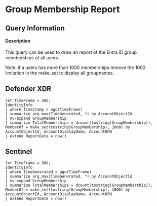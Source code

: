 # Group Membership Report

## Query Information

#### Description
This query can be used to draw an report of the Entra ID group memberships of all users.

Note: if a users has more than 1000 memberships remove the 1000 limitation in the make_set to display all groupnames.

## Defender XDR
```KQL
let TimeFrame = 30d;
IdentityInfo
| where Timestamp > ago(TimeFrame)
| summarize arg_max(TimeGenerated, *) by AccountObjectId
| mv-expand GroupMembership
| summarize TotalMemberships = dcount(tostring(GroupMembership)), MemberOf = make_set(tostring(GroupMembership), 1000) by AccountObjectId, AccountDisplayName, AccountUPN
| extend ReportDate = now()
```
## Sentinel
```KQL
let TimeFrame = 30d;
IdentityInfo
| where TimeGenerated > ago(TimeFrame)
| summarize arg_max(TimeGenerated, *) by AccountObjectId
| mv-expand GroupMembership
| summarize TotalMemberships = dcount(tostring(GroupMembership)), MemberOf = make_set(tostring(GroupMembership), 1000) by AccountObjectId, AccountDisplayName, AccountUPN
| extend ReportDate = now()
```